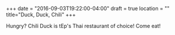 +++
date = "2016-09-03T19:22:00-04:00"
draft = true
location = ""
title="Duck, Duck, Chili"
+++

Hungry? Chili Duck is tEp's Thai restaurant of choice! Come eat!
